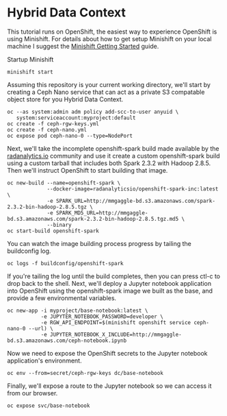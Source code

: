 # Hybrid Data Context

This tutorial runs on OpenShift, the easiest way to experience OpenShift is
using Minishift. For details about how to get setup Minishift on your local
machine I suggest the [Minishift Getting Started](https://docs.okd.io/latest/minishift/getting-started/installing.html) guide.

Startup Minishift

```
minishift start
```

Assuming this repository is your current working directory, we'll start by
creating a Ceph Nano service that can act as a private S3 compatable object
store for you Hybrid Data Context.

```
oc --as system:admin adm policy add-scc-to-user anyuid \
   system:serviceaccount:myproject:default
oc create -f ceph-rgw-keys.yml
oc create -f ceph-nano.yml
oc expose pod ceph-nano-0 --type=NodePort
```

Next, we'll take the incomplete openshift-spark build made available by the [radanalytics.io](https://radanalytics.io) community and use it create a custom openshift-spark build using a custom tarball that includes both Spark 2.3.2 with Hadoop 2.8.5. Then we'll instruct OpenShift to start building that image.

```
oc new-build --name=openshift-spark \
             --docker-image=radanalyticsio/openshift-spark-inc:latest \
             -e SPARK_URL=http://mmgaggle-bd.s3.amazonaws.com/spark-2.3.2-bin-hadoop-2.8.5.tgz \
             -e SPARK_MD5_URL=http://mmgaggle-bd.s3.amazonaws.com/spark-2.3.2-bin-hadoop-2.8.5.tgz.md5 \
             --binary
oc start-build openshift-spark
```

You can watch the image building process progress by tailing the buildconfig log.

```
oc logs -f buildconfig/openshift-spark
```

If you're tailing the log until the build completes, then you can press ctl-c to drop back to the shell. Next, we'll deploy a Jupyter notebook application into OpenShift using the openshift-spark image we built as the base, and provide a few environmental variables.

```
oc new-app -i myproject/base-notebook:latest \
           -e JUPYTER_NOTEBOOK_PASSWORD=developer \
           -e RGW_API_ENDPOINT=$(minishift openshift service ceph-nano-0 --url) \
           -e JUPYTER_NOTEBOOK_X_INCLUDE=http://mmgaggle-bd.s3.amazonaws.com/ceph-notebook.ipynb
```

Now we need to expose the OpenShift secrets to the Jupyter notebook application's environment.

```
oc env --from=secret/ceph-rgw-keys dc/base-notebook
```

Finally, we'll expose a route to the Jupyter notebook so we can access it from our browser.

```
oc expose svc/base-notebook
```



